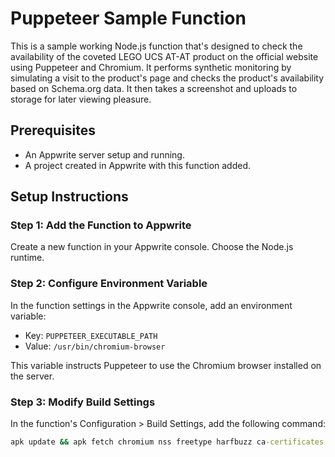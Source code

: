 # Puppeteer Sample Function

This is a sample working Node.js function that's designed to check the availability of the coveted LEGO UCS AT-AT product on the official website using Puppeteer and Chromium. It performs synthetic monitoring by simulating a visit to the product's page and checks the product's availability based on Schema.org data. It then takes a screenshot and uploads to storage for later viewing pleasure. 

## Prerequisites

- An Appwrite server setup and running.
- A project created in Appwrite with this function added.

## Setup Instructions
 
### Step 1: Add the Function to Appwrite
 
Create a new function in your Appwrite console. Choose the Node.js runtime.
 
### Step 2: Configure Environment Variable

In the function settings in the Appwrite console, add an environment variable:

- Key: `PUPPETEER_EXECUTABLE_PATH`
- Value: `/usr/bin/chromium-browser`

This variable instructs Puppeteer to use the Chromium browser installed on the server.

### Step 3: Modify Build Settings

In the function's Configuration > Build Settings, add the following command:

```cmd
apk update && apk fetch chromium nss freetype harfbuzz ca-certificates ttf-freefont && npm i
